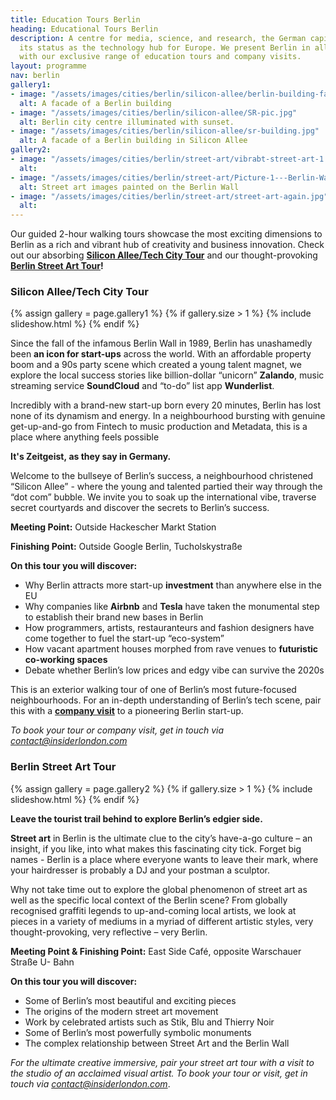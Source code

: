 ```yaml
---
title: Education Tours Berlin
heading: Educational Tours Berlin
description: A centre for media, science, and research, the German capital maintains
  its status as the technology hub for Europe. We present Berlin in all its glory
  with our exclusive range of education tours and company visits.
layout: programme
nav: berlin
gallery1:
- image: "/assets/images/cities/berlin/silicon-allee/berlin-building-facade.jpg"
  alt: A facade of a Berlin building
- image: "/assets/images/cities/berlin/silicon-allee/SR-pic.jpg"
  alt: Berlin city centre illuminated with sunset.
- image: "/assets/images/cities/berlin/silicon-allee/sr-building.jpg"
  alt: A facade of a Berlin building in Silicon Allee
gallery2:
- image: "/assets/images/cities/berlin/street-art/vibrabt-street-art-1.jpg"
  alt: 
- image: "/assets/images/cities/berlin/street-art/Picture-1---Berlin-Wall-Street-Art-History-Student-Corporate-Study-Trip-Programme.jpg"
  alt: Street art images painted on the Berlin Wall
- image: "/assets/images/cities/berlin/street-art/street-art-again.jpg"
  alt: 
---
```


Our guided 2-hour walking tours showcase the most exciting dimensions to Berlin as a rich and vibrant hub of creativity and business innovation. Check out our absorbing **[Silicon Allee/Tech City Tour](#silicon-alleetech-city-tour)** and our thought-provoking **[Berlin Street Art Tour](#berlin-street-art-tour)!**

### Silicon Allee/Tech City Tour

{% assign gallery = page.gallery1 %}
{% if gallery.size > 1 %}
  {% include slideshow.html %}
{% endif %}

Since the fall of the infamous Berlin Wall in 1989, Berlin has unashamedly been **an icon for start-ups** across the world. With an affordable property boom and a 90s party scene which created a young talent magnet, we explore the local success stories like billion-dollar “unicorn” **Zalando**, music streaming service **SoundCloud** and “to-do” list app **Wunderlist**.

Incredibly with a brand-new start-up born every 20 minutes, Berlin has lost none of its dynamism and energy. In a neighbourhood bursting with genuine get-up-and-go from Fintech to music production and Metadata, this is a place where anything feels possible

**It's Zeitgeist, as they say in Germany.** 

Welcome to the bullseye of Berlin’s success, a neighbourhood christened “Silicon Allee” - where the young and talented partied their way through the “dot com” bubble. We invite you to soak up the international vibe, traverse secret courtyards and discover the secrets to Berlin’s success.

**Meeting Point:** Outside Hackescher Markt Station

**Finishing Point:** Outside Google Berlin, Tucholskystraße

**On this tour you will discover:**

* Why Berlin attracts more start-up **investment** than anywhere else in the EU 
* Why companies like **Airbnb** and **Tesla** have taken the monumental step to establish their brand new bases in Berlin 
* How programmers, artists, restauranteurs and fashion designers have come together to fuel the start-up “eco-system” 
* How vacant apartment houses morphed from rave venues to **futuristic co-working spaces**
* Debate whether Berlin’s low prices and edgy vibe can survive the 2020s

This is an exterior walking tour of one of Berlin’s most future-focused neighbourhoods. For an in-depth understanding of Berlin’s tech scene, pair this with a **[company visit](/europe/berlin/company-visits)** to a pioneering Berlin start-up. 

_To book your tour or company visit, get in touch via [contact@insiderlondon.com](mailto:contact@insiderlondon.com)_

### Berlin Street Art Tour

{% assign gallery = page.gallery2 %}
{% if gallery.size > 1 %}
  {% include slideshow.html %}
{% endif %}

**Leave the tourist trail behind to explore Berlin’s edgier side.**

**Street art** in Berlin is the ultimate clue to the city’s have-a-go culture – an insight, if you like, into what makes this fascinating city tick. Forget big names - Berlin is a place where everyone wants to leave their mark, where your hairdresser is probably a DJ and your postman a sculptor.

Why not take time out to explore the global phenomenon of street art as well as the specific local context of the Berlin scene? From globally recognised graffiti legends to up-and-coming local artists, we look at pieces in a variety of mediums in a myriad of different artistic styles, very thought-provoking, very reflective – very Berlin.

**Meeting Point & Finishing Point:** East Side Café, opposite Warschauer Straße U- Bahn

**On this tour you will discover:**

* Some of Berlin’s most beautiful and exciting pieces
* The origins of the modern street art movement
* Work by celebrated artists such as Stik, Blu and Thierry Noir
* Some of Berlin’s most powerfully symbolic monuments
* The complex relationship between Street Art and the Berlin Wall

_For the ultimate creative immersive, pair your street art tour with a visit to the studio of an acclaimed visual artist. To book your tour or visit, get in touch via [contact@insiderlondon.com](mailto:contact@insiderlondon.com)_.
